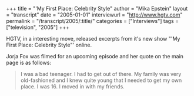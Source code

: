 +++
title = "'My First Place: Celebrity Style"
author = "Mika Epstein"
layout = "transcript"
date = "2005-01-01"
interviewurl = "http://www.hgtv.com"
permalink = "/transcript/2005/:title/"
categories = ["Interviews"]
tags = ["television", "2005"]
+++

HGTV, in a interesting move, released excerpts from it's new show "'My First Place: Celebrity Style"' online.

Jorja Fox was filmed for an upcoming episode and her quote on the main page is as follows:

> I was a bad teenager. I had to get out of there. My family was very old-fashioned and I knew quite young that I needed to get my own place. I was 16. I moved in with my friends. 
